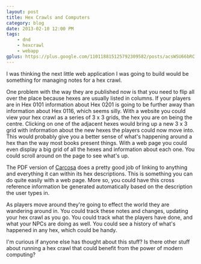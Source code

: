 ```yaml
---
layout: post
title: Hex Crawls and Computers
category: blog
date: 2013-02-10 12:00 PM
tags:
    - dnd
    - hexcrawl
    - webapp
gplus: https://plus.google.com/110118815125792309582/posts/acsWSU66bRC
---
```


I was thinking the next little web application I was going to build would be something for managing notes for a hex crawl. 

One problem with the way they are published now is that you need to flip all over the place because hexes are usually listed in columns. If your players are in Hex 0101 information about Hex 0201 is going to be further away than information about Hex 0116, which seems silly. With a website you could view your hex crawl as a series of 3 x 3 grids, the hex you are on being the centre. Clicking on one of the adjacent hexes would bring up a new 3 x 3 grid with information about the new hexes the players could now move into. This would probably give you a better sense of what's happening around a hex than the way most books present things. With a web page you could even display a big grid of all the hexes and information about each one. You could scroll around on the page to see what's up.

The PDF version of [Carcosa][1] does a pretty good job of linking to anything and everything it can within its hex descriptions. This is something you can do quite easily with a web page. More so, you could have this cross reference information be generated automatically based on the description the user types in. 

As players move around they're going to effect the world they are wandering around in. You could track these notes and changes, updating your hex crawl as you go. You could track what the players have done, and what your NPCs are doing as well. You could see a history of what's happened in any hex, which could be handy.

I'm curious if anyone else has thought about this stuff? Is there other stuff about running a hex crawl that could benefit from the power of modern computing?


[1]: /tag/carcosa/